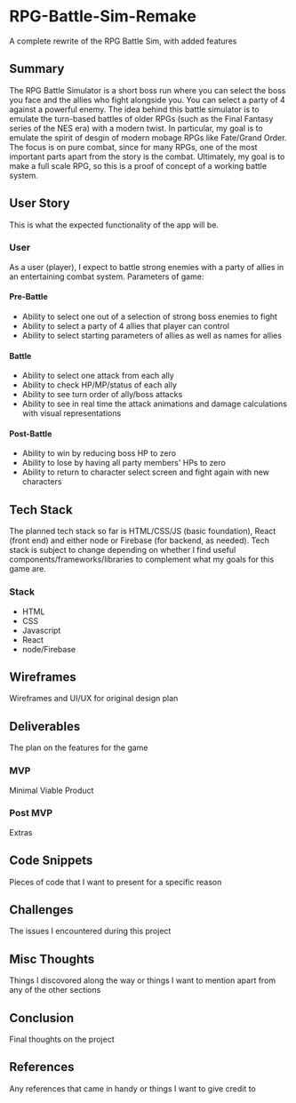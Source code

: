 # RPG-Battle-Sim-Remake
A complete rewrite of the RPG Battle Sim, with added features

## Summary
The RPG Battle Simulator is a short boss run where you can select the boss you face and the allies who fight alongside you. You can select a party of 4 against a powerful enemy. The idea behind this battle simulator is to emulate the turn-based battles of older RPGs (such as the Final Fantasy series of the NES era) with a modern twist. In particular, my goal is to emulate the spirit of desgin of modern mobage RPGs like Fate/Grand Order. The focus is on pure combat, since for many RPGs, one of the most important parts apart from the story is the combat. Ultimately, my goal is to make a full scale RPG, so this is a proof of concept of a working battle system.

## User Story
This is what the expected functionality of the app will be.
### User
As a user (player), I expect to battle strong enemies with a party of allies in an entertaining combat system.
Parameters of game:
#### Pre-Battle
- Ability to select one out of a selection of strong boss enemies to fight
- Ability to select a party of 4 allies that player can control
- Ability to select starting parameters of allies as well as names for allies
#### Battle
- Ability to select one attack from each ally
- Ability to check HP/MP/status of each ally
- Ability to see turn order of ally/boss attacks
- Ability to see in real time the attack animations and damage calculations with visual representations
#### Post-Battle
- Ability to win by reducing boss HP to zero
- Ability to lose by having all party members' HPs to zero
- Ability to return to character select screen and fight again with new characters

## Tech Stack
The planned tech stack so far is HTML/CSS/JS (basic foundation), React (front end) and either node or Firebase (for backend, as needed). Tech stack is subject to change depending on whether I find useful components/frameworks/libraries to complement what my goals for this game are.

### Stack
- HTML
- CSS
- Javascript
- React
- node/Firebase

## Wireframes
Wireframes and UI/UX for original design plan

## Deliverables
The plan on the features for the game

### MVP
Minimal Viable Product

### Post MVP
Extras

## Code Snippets
Pieces of code that I want to present for a specific reason

## Challenges
The issues I encountered during this project

## Misc Thoughts
Things I discovored along the way or things I want to mention apart from any of the other sections

## Conclusion
Final thoughts on the project

## References
Any references that came in handy or things I want to give credit to
